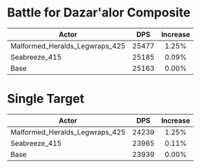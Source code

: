 # Battle for Dazar'alor Composite
| Actor | DPS | Increase |
|---|:---:|:---:|
|Malformed_Heralds_Legwraps_425|25477|1.25%|
|Seabreeze_415|25185|0.09%|
|Base|25163|0.00%|

# Single Target
| Actor | DPS | Increase |
|---|:---:|:---:|
|Malformed_Heralds_Legwraps_425|24239|1.25%|
|Seabreeze_415|23965|0.11%|
|Base|23939|0.00%|
